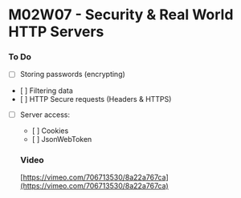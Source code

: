 # M02W07 - Security & Real World HTTP Servers

### To Do

- [ ] Storing passwords (encrypting)
- [ ] Filtering data
- [ ] HTTP Secure requests (Headers & HTTPS)
- [ ] Server access:

  - [ ] Cookies
  - [ ] JsonWebToken

  ### Video

  [https://vimeo.com/706713530/8a22a767ca](https://vimeo.com/706713530/8a22a767ca)
